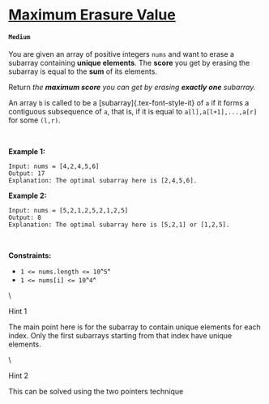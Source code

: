 # [Maximum Erasure Value](https://leetcode.com/problems/maximum-erasure-value/)

#### `Medium`

You are given an array of positive integers `nums` and want to erase a
subarray containing **unique elements**. The **score** you get by
erasing the subarray is equal to the **sum** of its elements.

Return *the **maximum score** you can get by erasing **exactly one**
subarray.*

An array `b` is called to be a [subarray]{.tex-font-style-it} of `a` if
it forms a contiguous subsequence of `a`, that is, if it is equal to
`a[l],a[l+1],...,a[r]` for some `(l,r)`.

 

**Example 1:**

    Input: nums = [4,2,4,5,6]
    Output: 17
    Explanation: The optimal subarray here is [2,4,5,6].

**Example 2:**

    Input: nums = [5,2,1,2,5,2,1,2,5]
    Output: 8
    Explanation: The optimal subarray here is [5,2,1] or [1,2,5].

 

**Constraints:**

- `1 <= nums.length <= 10`^`5`^
- `1 <= nums[i] <= 10`^`4`^

\

Hint 1

The main point here is for the subarray to contain unique elements for
each index. Only the first subarrays starting from that index have
unique elements.

\

Hint 2

This can be solved using the two pointers technique
